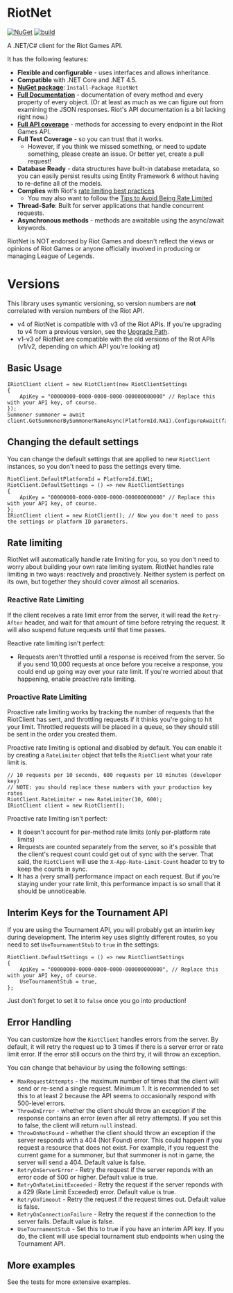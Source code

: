 # RiotNet

[![NuGet](https://img.shields.io/nuget/v/RiotNet.svg)](https://www.nuget.org/packages/RiotNet/) [![build](https://travis-ci.org/aj-r/RiotNet.svg?branch=master)](https://travis-ci.org/aj-r/RiotNet)

A .NET/C# client for the Riot Games API.

It has the following features:
- **Flexible and configurable** - uses interfaces and allows inheritance.
- **Compatible** with .NET Core and .NET 4.5.
- [**NuGet package**](https://www.nuget.org/packages/RiotNet/): `Install-Package RiotNet`
- [**Full Documentation**](http://aj-r.github.io/RiotNet/docs/interface_riot_net_1_1_i_riot_client.html) - documentation of every method and every property of every object. (Or at least as much as we can figure out from examining the JSON responses. Riot's API documentation is a bit lacking right now.)
- [**Full API coverage**](https://github.com/aj-r/RiotNet/wiki/API-Route-Mapping) - methods for accessing to every endpoint in the Riot Games API.
- **Full Test Coverage** - so you can trust that it works.
  - However, if you think we missed something, or need to update something, please create an issue. Or better yet, create a pull request!
- **Database Ready** - data structures have built-in database metadata, so you can easily persist results using Entity Framework 6 without having to re-define all of the models.
- **Complies** with Riot's [rate limiting best practices](https://developer.riotgames.com/rate-limiting.html)
  - You may also want to follow the [Tips to Avoid Being Rate Limited](https://developer.riotgames.com/rate-limiting.html)
- **Thread-Safe**: Built for server applications that handle concurrent requests.
- **Asynchronous methods** - methods are awaitable using the async/await keywords.

RiotNet is NOT endorsed by Riot Games and doesn't reflect the views or opinions of Riot Games or anyone officially involved in producing or managing League of Legends.

# Versions

This library uses symantic versioning, so version numbers are **not** correlated with version numbers of the Riot API.

- v4 of RiotNet is compatible with v3 of the Riot APIs. If you're upgrading to v4 from a previous version, see the [Upgrade Path](https://github.com/aj-r/RiotNet/wiki/RiotNet-Upgrade-Path).
- v1-v3 of RiotNet are compatible with the old versions of the Riot APIs (v1/v2, depending on which API you're looking at)

## Basic Usage

```
IRiotClient client = new RiotClient(new RiotClientSettings
{
    ApiKey = "00000000-0000-0000-0000-000000000000" // Replace this with your API key, of course.
});
Summoner summoner = await client.GetSummonerBySummonerNameAsync(PlatformId.NA1).ConfigureAwait(false);
```

## Changing the default settings

You can change the default settings that are applied to new `RiotClient` instances, so you don't need to pass the settings every time.

```
RiotClient.DefaultPlatformId = PlatformId.EUW1;
RiotClient.DefaultSettings = () => new RiotClientSettings
{
    ApiKey = "00000000-0000-0000-0000-000000000000" // Replace this with your API key, of course.
};
IRiotClient client = new RiotClient(); // Now you don't need to pass the settings or platform ID parameters.
```

## Rate limiting

RiotNet will automatically handle rate limiting for you, so you don't need to worry about building your own rate limiting system.
RiotNet handles rate limiting in two ways: reactively and proactively. Neither system is perfect on its own, but together they should cover almost all scenarios.

### Reactive Rate Limiting

If the client receives a rate limit error from the server, it will read the `Retry-After` header, and wait for that amount of time before retrying the request.
It will also suspend future requests until that time passes.

Reactive rate limiting isn't perfect:

- Requests aren't throttled until a response is received from the server. So if you send 10,000 requests at once before you receive a response, you could
  end up going way over your rate limit. If you're worried about that happening, enable proactive rate limiting.

### Proactive Rate Limiting

Proactive rate limiting works by tracking the number of requests that the RiotClient has sent, and throttling requests if it thinks you're going to hit your limit.
Throttled requests will be placed in a queue, so they should still be sent in the order you created them.

Proactive rate limiting is optional and disabled by default. You can enable it by creating a `RateLimiter` object that tells the `RiotClient` what your rate limit is.

```
// 10 requests per 10 seconds, 600 requests per 10 minutes (developer key)
// NOTE: you should replace these numbers with your production key rates
RiotClient.RateLimiter = new RateLimiter(10, 600);
IRiotClient client = new RiotClient();
```

Proactive rate limiting isn't perfect:

- It doesn't account for per-method rate limits (only per-platform rate limits)
- Requests are counted separately from the server, so it's possible that the client's request count could get out of sync with the server. That said, the `RiotClient` will 
  use the `X-App-Rate-Limit-Count` header to try to keep the counts in sync.
- It has a (very small) performance impact on each request. But if you're staying under your rate limit, this performance impact is so small that it should be unnoticeable.

## Interim Keys for the Tournament API

If you are using the Tournament API, you will probably get an interim key during development. The interim key uses slightly different routes, so you need to set `UseTournamentStub` to `true` in the settings:

```
RiotClient.DefaultSettings = () => new RiotClientSettings
{
    ApiKey = "00000000-0000-0000-0000-000000000000", // Replace this with your API key, of course.
    UseTournamentStub = true,
};
```

Just don't forget to set it to `false` once you go into production!

## Error Handling

You can customize how the `RiotClient` handles errors from the server.
By default, it will retry the request up to 3 times if there is a server error or rate limit error. If the error still occurs on the third try, it will throw an exception.

You can change that behaviour by using the following settings:

- `MaxRequestAttempts` - the maximum number of times that the client will send or re-send a single request. Minimum 1. It is recommended to set this to at least 2 because the API seems to occasionally respond with 500-level errors.
- `ThrowOnError` - whether the client should throw an exception if the response contains an error (even after all retry attempts). If you set this to false, the client will return `null` instead.
- `ThrowOnNotFound` - whether the client should throw an exception if the server responds with a 404 (Not Found) error. This could happen if you request a resource that does not exist. For example, if you request the current game for a summoner, but that summoner is not in game, the server will send a 404. Default value is false.
- `RetryOnServerError` - Retry the request if the server reponds with an error code of 500 or higher. Default value is true.
- `RetryOnRateLimitExceeded` - Retry the request if the server reponds with a 429 (Rate Limit Exceeded) error. Default value is true.
- `RetryOnTimeout` - Retry the request if the request times out. Default value is false.
- `RetryOnConnectionFailure` - Retry the request if the connection to the server fails. Default value is false.
- `UseTournamentStub` - Set this to true if you have an interim API key. If you do, the client will use special tournament stub endpoints when using the Tournament API.

## More examples

See the tests for more extensive examples.

